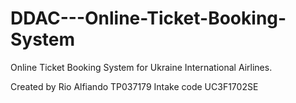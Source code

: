 # DDAC---Online-Ticket-Booking-System
Online Ticket Booking System for Ukraine International Airlines.

Created by Rio Alfiando TP037179
Intake code UC3F1702SE
